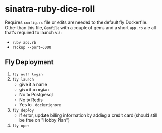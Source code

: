 # sinatra-ruby-dice-roll

Requires `config.ru` file or edits are needed to the default fly Dockerfile. Other than this file, `Gemfile` with a couple of gems and a short `app.rb` are all that's required to launch via:

- `ruby app.rb`
- `rackup --port=3000`
## Fly Deployment

1. `fly auth login`
2. `fly launch`
    - give it a name
    - give it a region
    - No to Postgresql
    - No to Redis
    - Yes to `.dockerignore`
3. `fly deploy`
    - if error, update billing information by adding a credit card (should still be free on "Hobby Plan")
4. `fly open`
